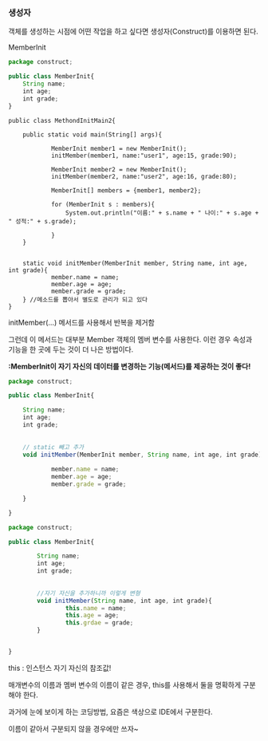 ### 생성자

객체를 생성하는 시점에 어떤 작업을 하고 싶다면 생성자(Construct)를 이용하면 된다.

MemberInit
```jsx
package construct;

public class MemberInit{
	String name;
	int age;
	int grade;
}
```

```
public class MethondInitMain2{

	public static void main(String[] args){
	
			MemberInit member1 = new MemberInit();
			initMember(member1, name:"user1", age:15, grade:90);
			
			MemberInit member2 = new MemberInit();
			initMember(member2, name:"user2", age:16, grade:80);
			
			MemberInit[] members = {member1, member2};
			
			for (MemberInit s : members){
				System.out.println("이름:" + s.name + " 나이:" + s.age + " 성적:" + s.grade);
			
			}
	}
	
	
	static void initMember(MemberInit member, String name, int age, int grade){
			member.name = name;
			member.age = age;
			member.grade = grade;
	} //메소드를 뽑아서 별도로 관리가 되고 있다
}
```


initMember(…) 메서드를 사용해서 반복을 제거함

그런데 이 메서드는 대부분 Member 객체의 멤버 변수를 사용한다. 이런 경우 속성과 기능을 한 곳에 두는 것이 더 나은 방법이다.

<b>:MemberInit이 자기 자신의 데이터를 변경하는 기능(메서드)를 제공하는 것이 좋다!</b>

```jsx
package construct;

public class MemberInit{

	String name;
	int age;
	int grade;
	
	
	// static 빼고 추가
	void initMember(MemberInit member, String name, int age, int grade){
	
			member.name = name;
			member.age = age;
			member.grade = grade;

	}

}
```


```jsx
package construct;

public class MemberInit{

		String name;
		int age;
		int grade;
		
		
		//자기 자신을 추가하니까 이렇게 변형
		void initMember(String name, int age, int grade){
				this.name = name;
				this.age = age;
				this.grdae = grade;
		}


}
```



this : 인스턴스 자기 자신의 참조값!

매개변수의 이름과 멤버 변수의 이름이 같은 경우, this를 사용해서 둘을 명확하게 구분해야 한다.

과거에 눈에 보이게 하는 코딩방법, 요즘은 색상으로 IDE에서 구분한다.

이름이 같아서 구분되지 않을 경우에만 쓰자~

